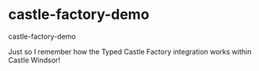# castle-factory-demo
castle-factory-demo

Just so I remember how the Typed Castle Factory integration works within Castle Windsor!
